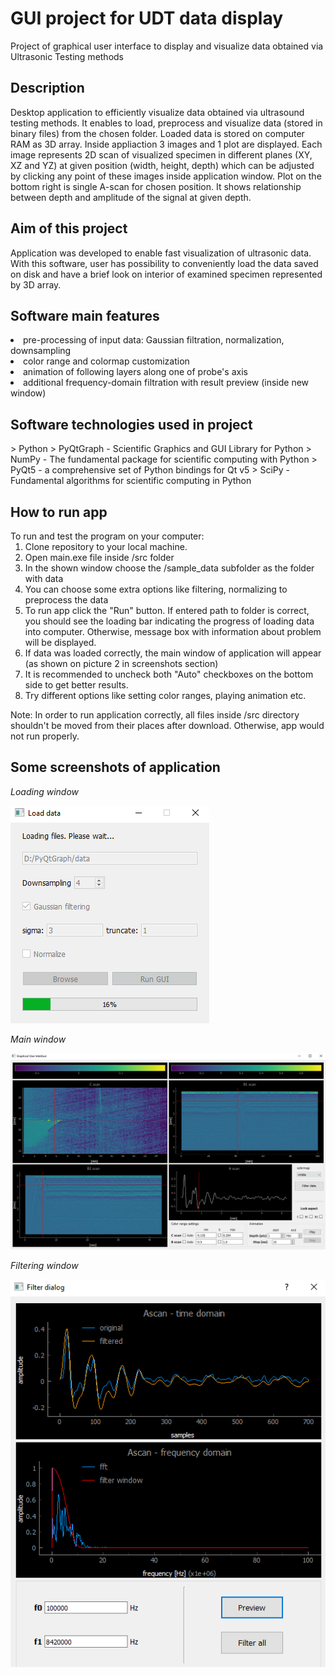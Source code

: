 <h1>GUI project for UDT data display</h1>

<p>Project of graphical user interface to display and visualize data obtained via Ultrasonic Testing methods</p>

<h2>Description</h2>
Desktop application to efficiently visualize data obtained via ultrasound testing methods. It enables to load, preprocess and visualize data (stored in binary files) from the chosen folder. Loaded data is stored on computer RAM as 3D array. Inside appliaction 3 images and 1 plot are displayed. Each image represents 2D scan of visualized specimen in different planes (XY, XZ and YZ) at given position (width, height, depth) which can be adjusted by clicking any point of these images inside application window. Plot on the bottom right is single A-scan for chosen position. It shows relationship between depth and amplitude of the signal at given depth.

<h2>Aim of this project</h2>
Application was developed to enable fast visualization of ultrasonic data. With this software, user has possibility to conveniently load the data saved on disk and have a brief look on interior of examined specimen represented by 3D array.

<h2>Software main features</h2>
<li> pre-processing of input data: Gaussian filtration, normalization, downsampling
<li> color range and colormap customization
<li> animation of following layers along one of probe's axis
<li> additional frequency-domain filtration with result preview (inside new window)

<h2>Software technologies used in project</h2>
> Python
> PyQtGraph - Scientific Graphics and GUI Library for Python
> NumPy - The fundamental package for scientific computing with Python
> PyQt5 - a comprehensive set of Python bindings for Qt v5
> SciPy - Fundamental algorithms for scientific computing in Python

<h2>How to run app</h2>
To run and test the program on your computer:
<ol>
  <li> Clone repository to your local machine.
  <li> Open main.exe file inside /src folder
  <li> In the shown window choose the /sample_data subfolder as the folder with data
  <li> You can choose some extra options like filtering, normalizing to preprocess the data
  <li> To run app click the "Run" button. If entered path to folder is correct, you should see the loading bar indicating the progress of loading data into computer. Otherwise, message box with information about problem will be displayed.
  <li> If data was loaded correctly, the main window of application will appear (as shown on picture 2 in screenshots section)</li>
  <li> It is recommended to uncheck both "Auto" checkboxes on the bottom side to get better results.
  <li> Try different options like setting color ranges, playing animation etc.
</ol>

Note: In order to run application correctly, all files inside /src directory shouldn't be moved from their places after download. Otherwise, app would not run properly.

<a name="screenshots">
  <h2>Some screenshots of application</h2>
  <p><i>Loading window</i></p>
  <img
    src="/img/loading-window.png"
    alt="Failed load the image">
    
  <p><i>Main window</i></p>
  <img
    src="/img/main-window.png"
    alt="Failed load the image">
    
  <p><i>Filtering window</i></p>
  <img
    src="/img/filtering-window.png"
    alt="Failed load the image">
</a>
